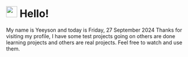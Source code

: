  <h1>
    <img src="https://emojis.slackmojis.com/emojis/images/1643510097/45343/hi.gif?1643510097" width="30"/> 
    Hello!
 </h1>
 <p>
    My name is Yeeyson and today is Friday, 27 September 2024
    Thanks for visiting my profile, I have some test projects going on others are done learning projects and others are real projects.
    Feel free to watch and use them.
 </p>